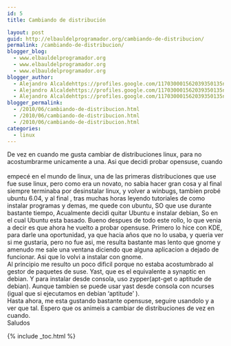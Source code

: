 ```yaml
---
id: 5
title: Cambiando de distribución

layout: post
guid: http://elbauldelprogramador.org/cambiando-de-distribucion/
permalink: /cambiando-de-distribucion/
blogger_blog:
  - www.elbauldelprogramador.org
  - www.elbauldelprogramador.org
  - www.elbauldelprogramador.org
blogger_author:
  - Alejandro Alcaldehttps://profiles.google.com/117030001562039350135noreply@blogger.com
  - Alejandro Alcaldehttps://profiles.google.com/117030001562039350135noreply@blogger.com
  - Alejandro Alcaldehttps://profiles.google.com/117030001562039350135noreply@blogger.com
blogger_permalink:
  - /2010/06/cambiando-de-distribucion.html
  - /2010/06/cambiando-de-distribucion.html
  - /2010/06/cambiando-de-distribucion.html
categories:
  - linux
---
```

De vez en cuando me gusta cambiar de distribuciones linux, para no acostumbrarme unicamente a una. Asi que decidi probar opensuse, cuando   
<span class="fullpost"><br /> empecé en el mundo de linux, una de las primeras distribuciones que use fue suse linux, pero como era un novato, no sabia hacer gran cosa y al final siempre terminaba por desinstalar linux, y volver a winbugs, tambien probé ubuntu 6.04, y al final , tras muchas horas leyendo tutoriales de como instalar programas y demas, me quede con ubuntu, SO que use durante bastante tiempo, Acualmente decidi quitar Ubuntu e instalar debian, So en el cual Ubuntu esta basado. Bueno despues de todo este rollo, lo que venia a decir es que ahora he vuelto a probar opensuse. Primero lo hice con KDE, para darle una oportunidad, ya que hacia años que no lo usaba, y queria ver si me gustaria, pero no fue asi, me resulta bastante mas lento que gnome y amenudo me sale una ventana diciendo que alguna aplicacion a dejado de funcionar. Asi que lo volvi a instalar con gnome.<br /> Al principio me resulto un poco dificil porque no estaba acostumbrado al gestor de paquetes de suse. Yast, que es el equivalente a synaptic en debian. Y para instalar desde consola, uso zypper(apt-get o aptitude de debian). Aunque tambien se puede usar yast desde consola con ncurses (igual que si ejecutamos en debian &#8216;aptitude&#8217; ).<br /> Hasta ahora, me esta gustando bastante opensuse, seguire usandolo y a ver que tal. Espero que os animeis a cambiar de distribuciones de vez en cuando.<br /> Saludos <br /> </span>



{% include _toc.html %}

